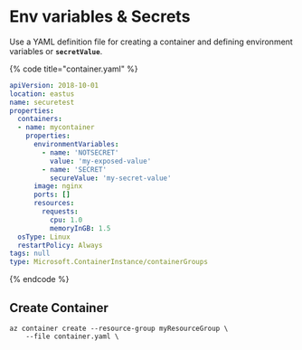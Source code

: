 # Env variables & Secrets

Use a YAML definition file for creating a container and defining environment variables or **`secretValue`**.

{% code title="container.yaml" %}
```yaml
apiVersion: 2018-10-01
location: eastus
name: securetest
properties:
  containers:
  - name: mycontainer
    properties:
      environmentVariables:
        - name: 'NOTSECRET'
          value: 'my-exposed-value'
        - name: 'SECRET'
          secureValue: 'my-secret-value'
      image: nginx
      ports: []
      resources:
        requests:
          cpu: 1.0
          memoryInGB: 1.5
  osType: Linux
  restartPolicy: Always
tags: null
type: Microsoft.ContainerInstance/containerGroups
```
{% endcode %}

## Create Container

```
az container create --resource-group myResourceGroup \
    --file container.yaml \
```
